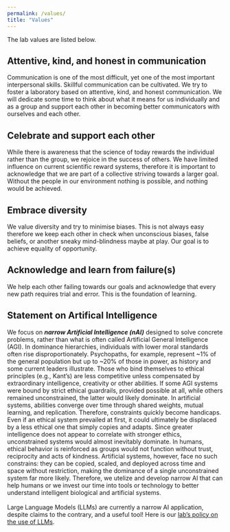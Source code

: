 ```yaml
---
permalink: /values/
title: "Values"
---
```


The lab values are listed below.

## Attentive, kind, and honest in communication

Communication is one of the most difficult, yet one of the most important interpersonal skills. Skillful communication can be cultivated. We try to foster a laboratory based on attentive, kind, and honest communication. We will dedicate some time to think about what it means for us individually and as a group and support each other in becoming better communicators with ourselves and each other.

## Celebrate and support each other 

While there is awareness that the science of today rewards the individual rather than the group, we rejoice in the success of others. We have limited influence on current scientific reward systems, therefore it is important to acknowledge that we are part of a collective striving towards a larger goal. Without the people in our environment nothing is possible, and nothing would be achieved.

## Embrace diversity

We value diversity and try to minimise biases. This is not always easy therefore we keep each other in check when unconscious biases, false beliefs, or another sneaky mind-blindness maybe at play. Our goal is to achieve equality of opportunity.

## Acknowledge and learn from failure(s)

We help each other failing towards our goals and acknowledge that every new path requires trial and error. This is the foundation of learning.

## Statement on Artifical Intelligence 

We focus on ***narrow Artificial Intelligence (nAI)*** designed to solve concrete problems, rather than what is often called Artificial General Intelligence (AGI). In dominance hierarchies, individuals with lower moral standards often rise disproportionately. Psychopaths, for example, represent ~1% of the general population but up to ~20% of those in power, as history and some current leaders illustrate. Those who bind themselves to ethical principles (e.g., Kant’s) are less competitive unless compensated by extraordinary intelligence, creativity or other abilities. If some AGI systems were bound by strict ethical guardrails, provided possible at all, while others remained unconstrained, the latter would likely dominate. In artificial systems, abilities converge over time through shared weights, mutual learning, and replication. Therefore, constraints quickly become handicaps. Even if an ethical system prevailed at first, it could ultimately be displaced by a less ethical one that simply copies and adapts. Since greater intelligence does not appear to correlate with stronger ethics, unconstrained systems would almost inevitably dominate. In humans, ethical behavior is reinforced as groups would not function without trust, reciprocity and acts of kindness. Artificial systems, however, face no such constrains: they can be copied, scaled, and deployed across time and space without restriction, making the dominance of a single unconstrained system far more likely. Therefore, we utelize and develop narrow AI that can help humans or we invest our time into tools or technology to better understand intelligent biological and artificial systems.
<br>
<br>
Large Language Models (LLMs) are currently a narrow AI application, despite claims to the contrary, and a useful tool! Here is our [lab’s policy on the use of LLMs](https://mhm-lab.github.io/use_LLMs/).
